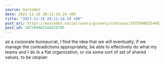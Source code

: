 ```yaml
---
source: mastodon
date: 2021-11-18 20:11:14.19 +00
title: "2021-11-18 20:11:14.19 +00"
post_uri: https://mastodon.social/users/gravely/statuses/107299882544928705
post_id: 107299882544928705
---
```

as a corporate bureaucrat, I find the idea that we will eventually, if we manage the contradictions appropriately, be able to effectively do what my teams and I do in a flat organization, or via some sort of set of shared values, to be utopian


